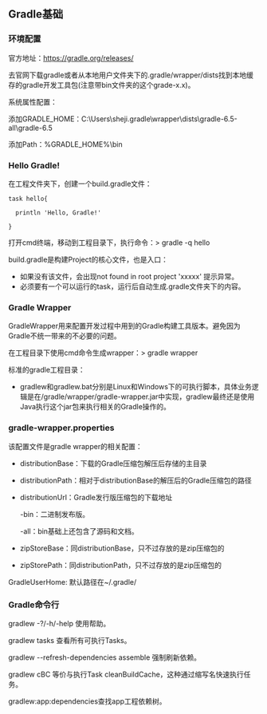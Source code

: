 ## Gradle基础

### 环境配置

官方地址：https://gradle.org/releases/

去官网下载gradle或者从本地用户文件夹下的.gradle/wrapper/dists找到本地缓存的gradle开发工具包(注意带bin文件夹的这个grade-x.x)。

系统属性配置：

添加GRADLE_HOME：C:\Users\sheji\.gradle\wrapper\dists\gradle-6.5-all\gradle-6.5

添加Path：%GRADLE_HOME%\bin



### Hello Gradle!

在工程文件夹下，创建一个build.gradle文件：

```
task hello{

  println 'Hello, Gradle!'

}
```

打开cmd终端，移动到工程目录下，执行命令：> gradle -q hello

build.gradle是构建Project的核心文件，也是入口：

- 如果没有该文件，会出现not found in root project 'xxxxx' 提示异常。
- 必须要有一个可以运行的task，运行后自动生成.gradle文件夹下的内容。



### Gradle Wrapper

GradleWrapper用来配置开发过程中用到的Gradle构建工具版本。避免因为Gradle不统一带来的不必要的问题。

在工程目录下使用cmd命令生成wrapper：> gradle wrapper

标准的gradle工程目录：

- gradlew和gradlew.bat分别是Linux和Windows下的可执行脚本，具体业务逻辑是在/gradle/wrapper/gradle-wrapper.jar中实现，gradlew最终还是使用Java执行这个jar包来执行相关的Gradle操作的。



### gradle-wrapper.properties

该配置文件是gradle wrapper的相关配置：

- distributionBase：下载的Gradle压缩包解压后存储的主目录

- distributionPath：相对于distributionBase的解压后的Gradle压缩包的路径

- distributionUrl：Gradle发行版压缩包的下载地址

  -bin：二进制发布版。

  -all：bin基础上还包含了源码和文档。


- zipStoreBase：同distributionBase，只不过存放的是zip压缩包的
- zipStorePath：同distributionPath，只不过存放的是zip压缩包的

GradleUserHome: 默认路径在~/.gradle/ 



### Gradle命令行

gradlew -?/-h/-help 使用帮助。

gradlew tasks 查看所有可执行Tasks。

gradlew --refresh-dependencies assemble 强制刷新依赖。

gradlew cBC 等价与执行Task cleanBuildCache，这种通过缩写名快速执行任务。

gradlew:app:dependencies查找app工程依赖树。



